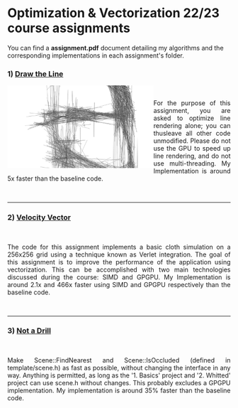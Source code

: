 # Optimization & Vectorization 22/23 course assignments

You can find a **assignment.pdf** document detailing my algorithms and the corresponding implementations in each assignment's folder.

<h3>1) <a target="_blank" rel="noopener noreferrer" href="">Draw the Line</a></h3>
<img align="left" src="https://raw.githubusercontent.com/gianmarcopicarella/ov-assignments-uu/main/readme/draw_the_line.jpg?token=GHSAT0AAAAAACGZC3RVRMSUL5A3GHQOO4NUZHKIBWQ" width="330">
&nbsp;
<p align="justify">For the purpose of this assignment, you are asked to optimize line rendering alone; 
you can thusleave all other code unmodified. Please do not use the GPU to speed up line rendering, 
and do not use multi-threading. My Implementation is around 5x faster than the baseline code. </p>
<br clear="left"/>

---

<h3>2) <a target="_blank" rel="noopener noreferrer" href="">Velocity Vector</a></h3>
<img align="left" src="" width="330">
&nbsp;
<p align="justify"> The code for this assignment implements a basic cloth simulation on a 256x256 grid using a technique known as Verlet integration.
The goal of this assignment is to improve the performance of the application using vectorization. This can be accomplished with two main technologies discussed during the course: SIMD and GPGPU. My Implementation is around 2.1x and 466x faster using SIMD and GPGPU respectively than the baseline code.</p>
<br clear="left"/>

---

<h3>3) <a target="_blank" rel="noopener noreferrer" href="">Not a Drill</a></h3>
<img align="left" src="" width="330">
&nbsp;
<p align="justify">Make Scene::FindNearest and Scene::IsOccluded (defined in template/scene.h) as fast as possible, without changing the interface in any way. Anything is
permitted, as long as the '1. Basics' project and '2. Whitted' project can use
scene.h without changes. This probably excludes a GPGPU implementation. My implementation is around 35% faster than the baseline code.</p>
<br clear="left"/>
